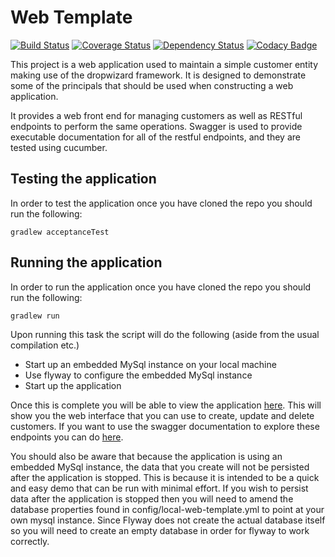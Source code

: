 # Web Template

[![Build Status](https://travis-ci.org/michaelruocco/dropwizard-web-template.svg?branch=master)](https://travis-ci.org/michaelruocco/dropwizard-web-template)
[![Coverage Status](https://coveralls.io/repos/github/michaelruocco/dropwizard-web-template/badge.svg?branch=master)](https://coveralls.io/github/michaelruocco/dropwizard-web-template?branch=master)
[![Dependency Status](https://www.versioneye.com/user/projects/574ac6f5ce8d0e0047373380/badge.svg?style=flat)](https://www.versioneye.com/user/projects/574ac6f5ce8d0e0047373380)
[![Codacy Badge](https://api.codacy.com/project/badge/Grade/66aa2b36d38d4e28a1c9440fce23266f)](https://www.codacy.com/app/michael-ruocco/dropwizard-web-template?utm_source=github.com&amp;utm_medium=referral&amp;utm_content=michaelruocco/dropwizard-web-template&amp;utm_campaign=Badge_Grade)

This project is a web application used to maintain a simple customer entity making use of the dropwizard framework.
It is designed to demonstrate some of the principals that should be used when constructing a web application.

It provides a web front end for managing customers as well as RESTful endpoints to perform the same operations.
Swagger is used to provide executable documentation for all of the restful endpoints, and they are tested using cucumber.

## Testing the application

In order to test the application once you have cloned the repo you should run the following:

```
gradlew acceptanceTest
```

## Running the application

In order to run the application once you have cloned the repo you should run the following:

```
gradlew run
```

Upon running this task the script will do the following (aside from the usual compilation etc.)

* Start up an embedded MySql instance on your local machine
* Use flyway to configure the embedded MySql instance
* Start up the application

Once this is complete you will be able to view the application [here](http://localhost:8090/). 
This will show you the web interface that you can use to create, update and delete customers. If you want to
use the swagger documentation to explore these endpoints you can do [here](http://localhost:8090/swagger).

You should also be aware that because the application is using an embedded MySql instance, the data that you create will
not be persisted after the application is stopped. This is because it is intended to be a quick and easy demo that can be
run with minimal effort. If you wish to persist data after the application is stopped then you will need to amend the
database properties found in config/local-web-template.yml to point at your own mysql instance. Since Flyway does not
create the actual database itself so you will need to create an empty database in order for flyway to work correctly.